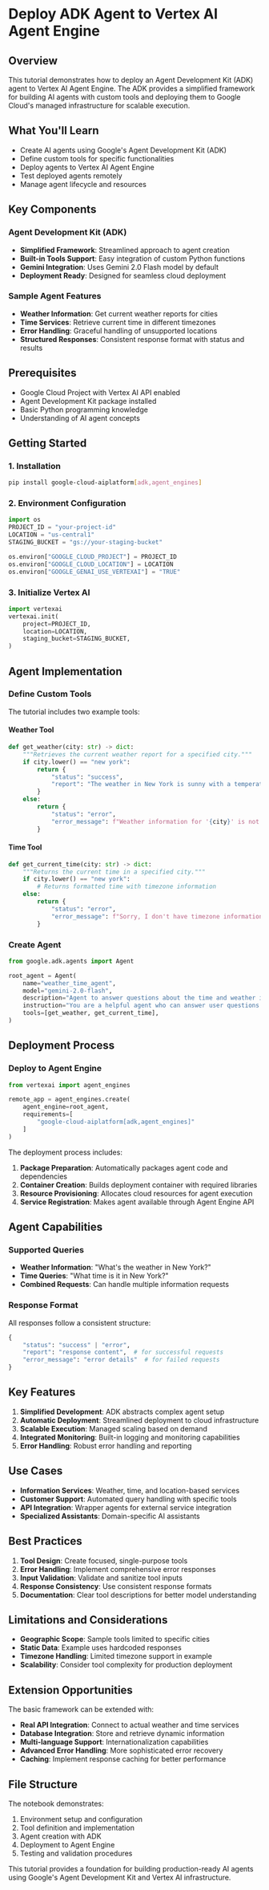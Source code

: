 # Deploy ADK Agent to Vertex AI Agent Engine

## Overview

This tutorial demonstrates how to deploy an Agent Development Kit (ADK) agent to Vertex AI Agent Engine. The ADK provides a simplified framework for building AI agents with custom tools and deploying them to Google Cloud's managed infrastructure for scalable execution.

## What You'll Learn

- Create AI agents using Google's Agent Development Kit (ADK)
- Define custom tools for specific functionalities
- Deploy agents to Vertex AI Agent Engine
- Test deployed agents remotely
- Manage agent lifecycle and resources

## Key Components

### Agent Development Kit (ADK)
- **Simplified Framework**: Streamlined approach to agent creation
- **Built-in Tools Support**: Easy integration of custom Python functions
- **Gemini Integration**: Uses Gemini 2.0 Flash model by default
- **Deployment Ready**: Designed for seamless cloud deployment

### Sample Agent Features
- **Weather Information**: Get current weather reports for cities
- **Time Services**: Retrieve current time in different timezones
- **Error Handling**: Graceful handling of unsupported locations
- **Structured Responses**: Consistent response format with status and results

## Prerequisites

- Google Cloud Project with Vertex AI API enabled
- Agent Development Kit package installed
- Basic Python programming knowledge
- Understanding of AI agent concepts

## Getting Started

### 1. Installation
```bash
pip install google-cloud-aiplatform[adk,agent_engines]
```

### 2. Environment Configuration
```python
import os
PROJECT_ID = "your-project-id"
LOCATION = "us-central1"
STAGING_BUCKET = "gs://your-staging-bucket"

os.environ["GOOGLE_CLOUD_PROJECT"] = PROJECT_ID
os.environ["GOOGLE_CLOUD_LOCATION"] = LOCATION
os.environ["GOOGLE_GENAI_USE_VERTEXAI"] = "TRUE"
```

### 3. Initialize Vertex AI
```python
import vertexai
vertexai.init(
    project=PROJECT_ID,
    location=LOCATION,
    staging_bucket=STAGING_BUCKET,
)
```

## Agent Implementation

### Define Custom Tools

The tutorial includes two example tools:

#### Weather Tool
```python
def get_weather(city: str) -> dict:
    """Retrieves the current weather report for a specified city."""
    if city.lower() == "new york":
        return {
            "status": "success",
            "report": "The weather in New York is sunny with a temperature of 25°C (77°F)."
        }
    else:
        return {
            "status": "error",
            "error_message": f"Weather information for '{city}' is not available."
        }
```

#### Time Tool
```python
def get_current_time(city: str) -> dict:
    """Returns the current time in a specified city."""
    if city.lower() == "new york":
        # Returns formatted time with timezone information
    else:
        return {
            "status": "error",
            "error_message": f"Sorry, I don't have timezone information for {city}."
        }
```

### Create Agent

```python
from google.adk.agents import Agent

root_agent = Agent(
    name="weather_time_agent",
    model="gemini-2.0-flash",
    description="Agent to answer questions about the time and weather in a city.",
    instruction="You are a helpful agent who can answer user questions about the time and weather in a city.",
    tools=[get_weather, get_current_time],
)
```

## Deployment Process

### Deploy to Agent Engine

```python
from vertexai import agent_engines

remote_app = agent_engines.create(
    agent_engine=root_agent,
    requirements=[
        "google-cloud-aiplatform[adk,agent_engines]"   
    ]
)
```

The deployment process includes:
1. **Package Preparation**: Automatically packages agent code and dependencies
2. **Container Creation**: Builds deployment container with required libraries
3. **Resource Provisioning**: Allocates cloud resources for agent execution
4. **Service Registration**: Makes agent available through Agent Engine API

## Agent Capabilities

### Supported Queries
- **Weather Information**: "What's the weather in New York?"
- **Time Queries**: "What time is it in New York?"
- **Combined Requests**: Can handle multiple information requests

### Response Format
All responses follow a consistent structure:
```python
{
    "status": "success" | "error",
    "report": "response content",  # for successful requests
    "error_message": "error details"  # for failed requests
}
```

## Key Features

1. **Simplified Development**: ADK abstracts complex agent setup
2. **Automatic Deployment**: Streamlined deployment to cloud infrastructure
3. **Scalable Execution**: Managed scaling based on demand
4. **Integrated Monitoring**: Built-in logging and monitoring capabilities
5. **Error Handling**: Robust error handling and reporting

## Use Cases

- **Information Services**: Weather, time, and location-based services
- **Customer Support**: Automated query handling with specific tools
- **API Integration**: Wrapper agents for external service integration
- **Specialized Assistants**: Domain-specific AI assistants

## Best Practices

1. **Tool Design**: Create focused, single-purpose tools
2. **Error Handling**: Implement comprehensive error responses
3. **Input Validation**: Validate and sanitize tool inputs
4. **Response Consistency**: Use consistent response formats
5. **Documentation**: Clear tool descriptions for better model understanding

## Limitations and Considerations

- **Geographic Scope**: Sample tools limited to specific cities
- **Static Data**: Example uses hardcoded responses
- **Timezone Handling**: Limited timezone support in example
- **Scalability**: Consider tool complexity for production deployment

## Extension Opportunities

The basic framework can be extended with:
- **Real API Integration**: Connect to actual weather and time services
- **Database Integration**: Store and retrieve dynamic information
- **Multi-language Support**: Internationalization capabilities
- **Advanced Error Handling**: More sophisticated error recovery
- **Caching**: Implement response caching for better performance

## File Structure

The notebook demonstrates:
1. Environment setup and configuration
2. Tool definition and implementation
3. Agent creation with ADK
4. Deployment to Agent Engine
5. Testing and validation procedures

This tutorial provides a foundation for building production-ready AI agents using Google's Agent Development Kit and Vertex AI infrastructure.